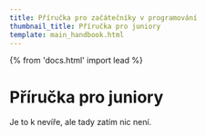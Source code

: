 ```yaml
---
title: Příručka pro začátečníky v programování
thumbnail_title: Příručka pro juniory
template: main_handbook.html
---
```


{% from 'docs.html' import lead %}


# Příručka pro juniory

Je to k nevíře, ale tady zatím nic není.

